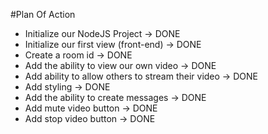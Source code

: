 #Plan Of Action
- Initialize our NodeJS Project -> DONE
- Initialize our first view (front-end) -> DONE
- Create a room id -> DONE
- Add the ability to view our own video -> DONE
- Add ability to allow others to stream their video -> DONE
- Add styling -> DONE
- Add the ability to create messages -> DONE
- Add mute video button -> DONE
- Add stop video button -> DONE